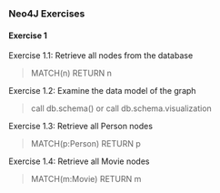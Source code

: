 ### Neo4J Exercises

#### Exercise 1
Exercise 1.1: Retrieve all nodes from the database
> MATCH(n) RETURN n

Exercise 1.2: Examine the data model of the graph
> call db.schema() 
or
> call db.schema.visualization

Exercise 1.3: Retrieve all Person nodes
> MATCH(p:Person) RETURN p

Exercise 1.4: Retrieve all Movie nodes
> MATCH(m:Movie) RETURN m



